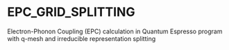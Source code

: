 # EPC_GRID_SPLITTING
Electron-Phonon Coupling (EPC) calculation in Quantum Espresso program with q-mesh and irreducible representation splitting
